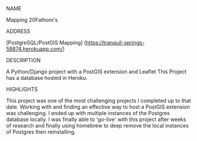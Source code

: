 NAME

Mapping 20Fathom's

ADDRESS

[PostgreSQL/PostGIS Mapping] (https://tranquil-springs-58874.herokuapp.com/)

DESCRIPTION

A Python/Django project with a PostGIS extension and Leaflet
This Project has a database hosted in Heroku. 

HIGHLIGHTS

This project was one of the most challenging projects I completed up to that date.
Working with and finding an effective way to host a PostGIS extension was challenging. 
I ended up with multiple instances of the Postgres database locally. I was finally able to 'go-live' with this project after 
weeks of research and finally using homebrew to deep remove the local instances of Postgres then reinstalling. 
